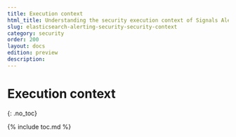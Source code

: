```yaml
---
title: Execution context
html_title: Understanding the security execution context of Signals Alerting
slug: elasticsearch-alerting-security-security-context
category: security
order: 200
layout: docs
edition: preview
description: 
---
```


<!--- Copyright 2019 floragunn GmbH -->

# Execution context
{: .no_toc}

{% include toc.md %}

